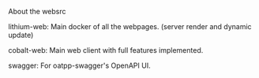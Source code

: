 About the websrc

lithium-web: Main docker of all the webpages. (server render and dynamic update)

cobalt-web: Main web client with full features implemented.

swagger: For oatpp-swagger's OpenAPI UI.